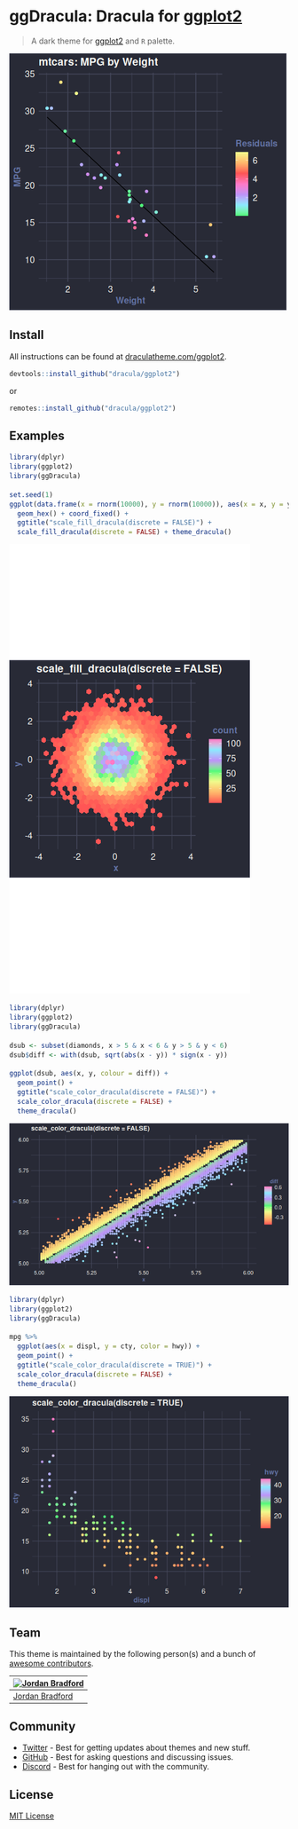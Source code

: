 # ggDracula: Dracula for [ggplot2](https://github.com/tidyverse/ggplot2)

> A dark theme for [ggplot2](https://github.com/tidyverse/ggplot2) and `R` palette.

![MPG Plots](screenshot.png)

## Install

All instructions can be found at [draculatheme.com/ggplot2](https://draculatheme.com/ggplot2).
```R
devtools::install_github("dracula/ggplot2")
```
or
```R
remotes::install_github("dracula/ggplot2")
```

## Examples

```R
library(dplyr)
library(ggplot2)
library(ggDracula)

set.seed(1)
ggplot(data.frame(x = rnorm(10000), y = rnorm(10000)), aes(x = x, y = y)) +
  geom_hex() + coord_fixed() +
  ggtitle("scale_fill_dracula(discrete = FALSE)") +
  scale_fill_dracula(discrete = FALSE) + theme_dracula()
```
![Hex ](/img/hex.png)

```R
library(dplyr)
library(ggplot2)
library(ggDracula)

dsub <- subset(diamonds, x > 5 & x < 6 & y > 5 & y < 6)
dsub$diff <- with(dsub, sqrt(abs(x - y)) * sign(x - y))

ggplot(dsub, aes(x, y, colour = diff)) +
  geom_point() +
  ggtitle("scale_color_dracula(discrete = FALSE)") +
  scale_color_dracula(discrete = FALSE) +
  theme_dracula()
```
![Point Plot](/img/diamond-point.png)

```R
library(dplyr)
library(ggplot2)
library(ggDracula)

mpg %>%
  ggplot(aes(x = displ, y = cty, color = hwy)) +
  geom_point() +
  ggtitle("scale_color_dracula(discrete = TRUE)") +
  scale_color_dracula(discrete = FALSE) +
  theme_dracula()
```
![MGP Plot](/img/mpg.png)


## Team

This theme is maintained by the following person(s) and a bunch of [awesome contributors](https://github.com/dracula/ggplot2/graphs/contributors).

| [![Jordan Bradford](https://github.com/jrdnbradford.png?size=100)](https://github.com/jrdnbradford) |
| --------------------------------------------------------------------------------------------------- |
| [Jordan Bradford](https://github.com/jrdnbradford)                                                  |

## Community

- [Twitter](https://twitter.com/draculatheme) - Best for getting updates about themes and new stuff.
- [GitHub](https://github.com/dracula/dracula-theme/discussions) - Best for asking questions and discussing issues.
- [Discord](https://draculatheme.com/discord-invite) - Best for hanging out with the community.

## License

[MIT License](./LICENSE)
